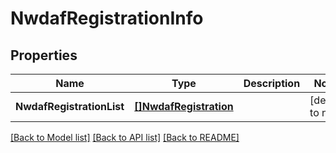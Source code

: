 # NwdafRegistrationInfo

## Properties
Name | Type | Description | Notes
------------ | ------------- | ------------- | -------------
**NwdafRegistrationList** | [**[]NwdafRegistration**](NwdafRegistration.md) |  | [default to null]

[[Back to Model list]](../README.md#documentation-for-models) [[Back to API list]](../README.md#documentation-for-api-endpoints) [[Back to README]](../README.md)

